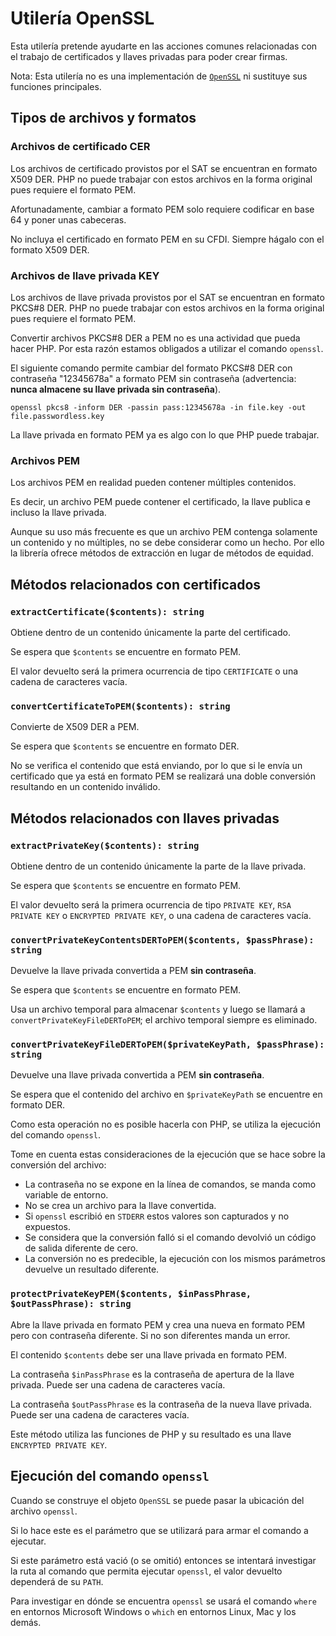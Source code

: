 # Utilería OpenSSL

Esta utilería pretende ayudarte en las acciones comunes relacionadas con el trabajo de
certificados y llaves privadas para poder crear firmas.

Nota: Esta utilería no es una implementación de [`OpenSSL`](https://www.openssl.org/)
ni sustituye sus funciones principales.

## Tipos de archivos y formatos

### Archivos de certificado CER

Los archivos de certificado provistos por el SAT se encuentran en formato X509 DER.
PHP no puede trabajar con estos archivos en la forma original pues requiere el formato PEM.

Afortunadamente, cambiar a formato PEM solo requiere codificar en base 64 y poner unas cabeceras.

No incluya el certificado en formato PEM en su CFDI. Siempre hágalo con el formato X509 DER.

### Archivos de llave privada KEY

Los archivos de llave privada provistos por el SAT se encuentran en formato PKCS#8 DER.
PHP no puede trabajar con estos archivos en la forma original pues requiere el formato PEM.

Convertir archivos PKCS#8 DER a PEM no es una actividad que pueda hacer PHP.
Por esta razón estamos obligados a utilizar el comando `openssl`.

El siguiente comando permite cambiar del formato PKCS#8 DER con contraseña "12345678a" a
formato PEM sin contraseña (advertencia: **nunca almacene su llave privada sin contraseña**).

```shell
openssl pkcs8 -inform DER -passin pass:12345678a -in file.key -out file.passwordless.key
```

La llave privada en formato PEM ya es algo con lo que PHP puede trabajar.

### Archivos PEM

Los archivos PEM en realidad pueden contener múltiples contenidos.

Es decir, un archivo PEM puede contener el certificado, la llave publica e incluso la llave privada.

Aunque su uso más frecuente es que un archivo PEM contenga solamente un contenido y no múltiples,
no se debe considerar como un hecho. Por ello la librería ofrece métodos de extracción en lugar de métodos de equidad.

## Métodos relacionados con certificados

### `extractCertificate($contents): string`

Obtiene dentro de un contenido únicamente la parte del certificado.

Se espera que `$contents` se encuentre en formato PEM.

El valor devuelto será la primera ocurrencia de tipo `CERTIFICATE` o una cadena de caracteres vacía.

### `convertCertificateToPEM($contents): string`

Convierte de X509 DER a PEM.

Se espera que `$contents` se encuentre en formato DER.

No se verifica el contenido que está enviando, por lo que si le envía un certificado que ya está en formato PEM
se realizará una doble conversión resultando en un contenido inválido.

## Métodos relacionados con llaves privadas

### `extractPrivateKey($contents): string`

Obtiene dentro de un contenido únicamente la parte de la llave privada.

Se espera que `$contents` se encuentre en formato PEM.

El valor devuelto será la primera ocurrencia de tipo `PRIVATE KEY`, `RSA PRIVATE KEY` o `ENCRYPTED PRIVATE KEY`,
o una cadena de caracteres vacía.

### `convertPrivateKeyContentsDERToPEM($contents, $passPhrase): string`

Devuelve la llave privada convertida a PEM **sin contraseña**.

Se espera que `$contents` se encuentre en formato PEM.

Usa un archivo temporal para almacenar `$contents` y luego se llamará a `convertPrivateKeyFileDERToPEM`;
el archivo temporal siempre es eliminado.

### `convertPrivateKeyFileDERToPEM($privateKeyPath, $passPhrase): string`

Devuelve una llave privada convertida a PEM **sin contraseña**.

Se espera que el contenido del archivo en `$privateKeyPath` se encuentre en formato DER.

Como esta operación no es posible hacerla con PHP, se utiliza la ejecución del comando `openssl`.

Tome en cuenta estas consideraciones de la ejecución que se hace sobre la conversión del archivo:

- La contraseña no se expone en la línea de comandos, se manda como variable de entorno.
- No se crea un archivo para la llave convertida.
- Si `openssl` escribió en `STDERR` estos valores son capturados y no expuestos.
- Se considera que la conversión falló si el comando devolvió un código de salida diferente de cero.
- La conversión no es predecible, la ejecución con los mismos parámetros devuelve un resultado diferente.

### `protectPrivateKeyPEM($contents, $inPassPhrase, $outPassPhrase): string`

Abre la llave privada en formato PEM y crea una nueva en formato PEM pero con contraseña diferente.
Si no son diferentes manda un error.

El contenido `$contents` debe ser una llave privada en formato PEM.

La contraseña `$inPassPhrase` es la contraseña de apertura de la llave privada.
Puede ser una cadena de caracteres vacía.

La contraseña `$outPassPhrase` es la contraseña de la nueva llave privada.
Puede ser una cadena de caracteres vacía.

Este método utiliza las funciones de PHP y su resultado es una llave `ENCRYPTED PRIVATE KEY`.


## Ejecución del comando `openssl`

Cuando se construye el objeto `OpenSSL` se puede pasar la ubicación del archivo `openssl`.

Si lo hace este es el parámetro que se utilizará para armar el comando a ejecutar.

Si este parámetro está vació (o se omitió) entonces se intentará investigar la ruta
al comando que permita ejecutar `openssl`, el valor devuelto dependerá de su `PATH`.

Para investigar en dónde se encuentra `openssl` se usará el comando `where` en entornos Microsoft Windows
o `which` en entornos Linux, Mac y los demás.
